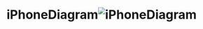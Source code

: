 # iPhoneDiagram![iPhoneDiagram](https://user-images.githubusercontent.com/89935661/221419350-3ecfa879-207a-4bf4-b237-7200b4c17020.png)
